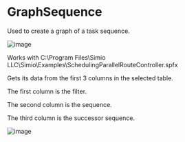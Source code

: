 # GraphSequence
Used to create a graph of a task sequence.

![image](https://user-images.githubusercontent.com/42541127/216126882-0338ad9b-a205-4505-8b30-805bdd81f4c2.png)

Works with C:\Program Files\Simio LLC\Simio\Examples\SchedulingParallelRouteController.spfx

Gets its data from the first 3 columns in the selected table.  

The first column is the filter. 

The second column is the sequence.

The third column is the successor sequence.

![image](https://user-images.githubusercontent.com/42541127/214170900-7e1dabd1-e842-41e0-80be-0e5646ae5a05.png)
